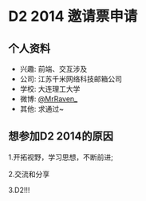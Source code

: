 # D2 2014 邀请票申请

## 个人资料

- 兴趣: 前端、交互涉及
- 公司: 江苏千米网络科技邮箱公司
- 学校: 大连理工大学
- 微博: [@MrRaven_](http://weibo.com/jasonperk/) 
- 其他: 求通过~

## 想参加D2 2014的原因


1.开拓视野，学习思想，不断前进;

2.交流和分享

3.D2!!!
